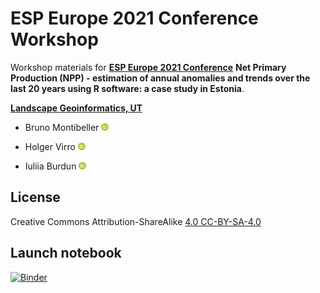 # ESP Europe 2021 Conference Workshop

Workshop materials for [**ESP Europe 2021 Conference**](https://www.espconference.org/europe2020) **Net Primary Production (NPP) - estimation of annual anomalies and trends over the last 20 years using R software: a case study in Estonia**.

[**Landscape Geoinformatics, UT**](https://landscape-geoinformatics.ut.ee/home-0)

- Bruno Montibeller <a href="https://orcid.org/0000-0002-5250-8450"><img src="orcid_icon.png" width="12px" height="12px" /></a>

- Holger Virro <a href="https://orcid.org/0000-0001-6110-5453"><img src="orcid_icon.png" width="12px" height="12px" /></a>

- Iuliia Burdun <a href="https://orcid.org/0000-0002-1436-2550"><img src="orcid_icon.png" width="12px" height="12px" /></a>

## License
Creative Commons Attribution-ShareAlike [4.0 CC-BY-SA-4.0](https://creativecommons.org/licenses/by-sa/4.0/)

## Launch notebook
[![Binder](https://mybinder.org/badge_logo.svg)](https://mybinder.org/v2/gh/LandscapeGeoinformatics/ESP2021_workshop/HEAD?filepath=workshop.ipynb)
